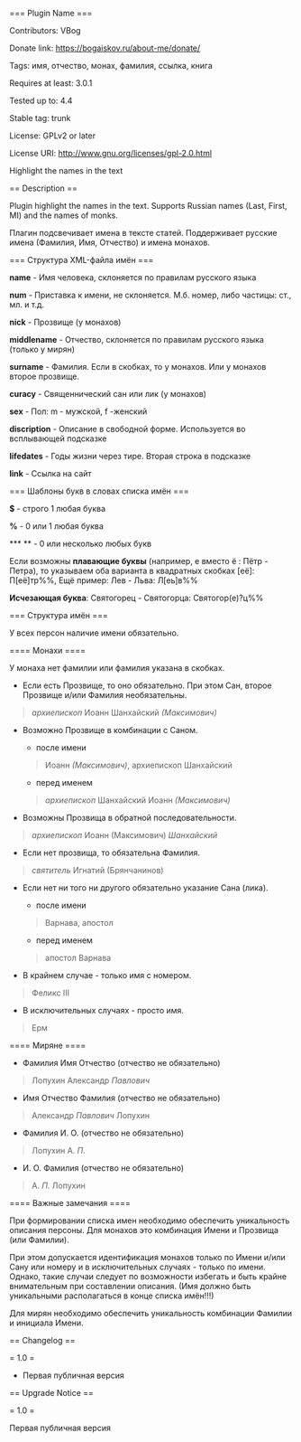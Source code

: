 === Plugin Name ===

Contributors: VBog

Donate link: https://bogaiskov.ru/about-me/donate/

Tags: имя, отчество, монах, фамилия, ссылка, книга

Requires at least: 3.0.1

Tested up to: 4.4

Stable tag: trunk

License: GPLv2 or later

License URI: http://www.gnu.org/licenses/gpl-2.0.html


Highlight the names in the text

== Description ==

Plugin highlight the names in the text. Supports Russian names (Last, First, MI) and the names of monks.

Плагин подсвечивает имена в тексте статей. Поддерживает русские имена (Фамилия, Имя, Отчество) и имена монахов.

=== Структура XML-файла имён ===

**name** - Имя человека, склоняется по правилам русского языка

**num** - Приставка к имени, не склоняется. М.б. номер, либо частицы: ст., мл. и т.д.

**nick** - Прозвище (у монахов)

**middlename** - Отчество, склоняется по правилам русского языка (только у мирян)

**surname** - Фамилия. Если в скобках, то у монахов. Или у монахов второе прозвище.

**curacy** - Священнический сан или лик (у монахов) 
	
**sex** - Пол: m - мужской, f -женский
	
**discription** - Описание в свободной форме. Используется во всплывающей подсказке

**lifedates** - Годы жизни через тире. Вторая строка в подсказке

**link** - Ссылка на сайт

=== Шаблоны букв в словах списка имён ===

**$** - строго 1 любая буква

**%** - 0 или 1 любая буква

**\* ** - 0 или несколько любых букв

Если возможны **плавающие буквы** (например, е вместо ё : Пётр - Петра), то указываем оба варианта в квадратных скобках [её]: П[её]тр%%, Ещё пример: Лев - Льва: Л[еь]в%%

**Исчезающая буква**: Святогорец - Святогорца: Святогор(е)?ц%%


=== Структура имён ===

У всех персон наличие имени обязательно.

==== Монахи ====

У монаха нет фамилии или фамилия указана в скобках. 

* Если есть Прозвище, то оно обязательно. При этом Сан, второе Прозвище и/или Фамилия необязательны. 
> *архиепископ* Иоанн Шанхайский *(Максимович)*

* Возможно Прозвище в комбинации с Саном. 

	- после имени

	> Иоанн *(Максимович)*, архиепископ Шанхайский
	
	- перед именем

	> *архиепископ* Шанхайский Иоанн *(Максимович)*
 
* Возможны Прозвища в обратной последовательности. 
> *архиепископ* Иоанн (Максимович) *Шанхайский* 

* Если нет прозвища, то обязательна Фамилия. 
> *святитель* Игнатий (Брянчанинов)

* Если нет ни того ни другого обязательно указание Сана (лика).
	- после имени

	> Варнава, апостол 

	- перед именем

	> апостол Варнава
 
* В крайнем случае - только имя с номером. 
> Феликс III

* В исключительных случаях - просто имя. 
> Ерм

==== Миряне ====

* Фамилия Имя Отчество (отчество не обязательно) 
> Лопухин Александр *Павлович*

* Имя Отчество Фамилия (отчество не обязательно) 
> Александр *Павлович* Лопухин

* Фамилия И. О. (отчество не обязательно) 
> Лопухин А. *П.*

* И. О. Фамилия (отчество не обязательно) 
> А. *П.* Лопухин 

==== Важные замечания ====

При формировании списка имен необходимо обеспечить уникальность описания персоны.
Для монахов это комбинация Имени и Прозвища (или Фамилии). 

При этом допускается идентификация монахов только по Имени и/или Сану или номеру и в исключительных случаях - только по имени.
Однако, такие случаи следует по возможности избегать и быть крайне внимательным при составлении описания.
(Имя должно быть уникальными располагаться в конце списка имён!!!) 

Для мирян необходимо обеспечить уникальность комбинации Фамилии и инициала Имени.

== Changelog ==

= 1.0 =

* Первая публичная версия

== Upgrade Notice ==

= 1.0 =

Первая публичная версия
